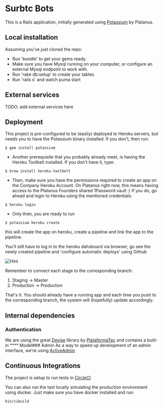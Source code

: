 # Surbtc Bots
This is a Rails application, initially generated using [Potassium](https://github.com/platanus/potassium) by Platanus.

## Local installation
Assuming you've just cloned the repo:
- Run 'bundle' to get your gems ready.
- Make sure you have Mysql running on your computer, or configure an external Mysql endpoint to work with.
- Run 'rake db:setup' to create your tables.
- Run 'rails s' and watch puma start

## External services
TODO: add external services here

## Deployment

This project is pre-configured to be (easily) deployed to Heroku servers, but needs you to have the Potassium binary installed. If you don't, then run:
```shell
$ gem install potassium
```
- Another prerequisite that you probably already meet, is having the Heroku Toolbelt installed. If you don't have it, type:
```
$ brew install heroku-toolbelt
```
- Then, make sure you have the permissions required to create an app on the Company Heroku Account. On Platanus right now, this means having access to the Platanus Founders shared 1Password vault :) If you do, go ahead and login to Heroku using the mentioned credentials:
```
$ heroku login
```
- Only then, you are ready to run
```shell
$ potassium heroku create
```
this will create the app on heroku, create a pipeline and link the app to the pipeline.

You'll still have to log in to the heroku dahsboard via browser, go see the newly created pipeline and 'configure automatic deploys' using Github

![Hint](https://cloud.githubusercontent.com/assets/313750/13019759/fa86c8ca-d1af-11e5-8869-cd2efb5513fa.png)

Remember to connect each stage to the corresponding branch:

1. Staging -> Master
2. Production -> Production

That's it. You should already have a running app and each time you push to the corresponding branch, the system will (hopefully) update accordingly.

## Internal dependencies

### Authentication
We are using the great [Devise](https://github.com/plataformatec/devise) library by [PlataformaTec](http://plataformatec.com.br/)
and contains a built-in **** Model### Admin
As a way to speed up development of an admin interface, we're using [ActiveAdmin](https://github.com/activeadmin/activeadmin)

## Continuous Integrations

The project is setup to run tests
in [CircleCI](https://circleci.com/gh/platanus/speculator/tree/master)

You can also run the test locally simulating the production environment using docker.
Just make sure you have docker installed and run:

    bin/cibuild

